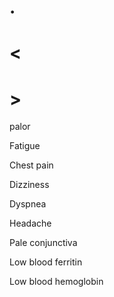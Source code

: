 # .

# <

# >

palor

Fatigue

Chest pain

Dizziness

Dyspnea

Headache

Pale conjunctiva

Low blood ferritin

Low blood hemoglobin
